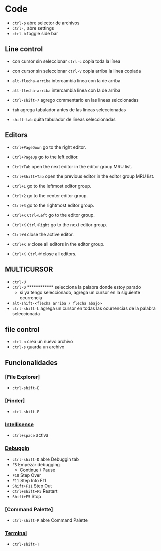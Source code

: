 # Code

- `ctrl-p` abre selector de archivos
- `ctrl-,` abre settings
- `ctrl-b` toggle side bar

## Line control

- con cursor sin seleccionar `ctrl-c` copia toda la línea
- con cursor sin seleccionar `ctrl-v` copia arriba la linea copiada
- `alt-flecha-arriba` intercambia linea con la de arriba
- `alt-flecha-arriba` intercambia linea con la de arriba

- `ctrl-shift-7` agrego commentario en las lineas selccionadas

- `tab` agrega tabulador antes de las lineas seleccionadas
- `shift-tab` quita tabulador de líneas seleccionadas

## Editors

- `Ctrl+PageDown` go to the right editor.
- `Ctrl+PageUp` go to the left editor.
- `Ctrl+Tab` open the next editor in the editor group MRU list.
- `Ctrl+Shift+Tab` open the previous editor in the editor group MRU list.
- `Ctrl+1` go to the leftmost editor group.
- `Ctrl+2` go to the center editor group.
- `Ctrl+3` go to the rightmost editor group.
- `Ctrl+K` `Ctrl+Left` go to the editor group.

- `Ctrl+K` `Ctrl+Right` go to the next editor group.
- `Ctrl+W` close the active editor.
- `Ctrl+K W`  close all editors in the editor group.
- `Ctrl+K Ctrl+W`  close all editors.

## MULTICURSOR

- `ctrl-U`
- `ctrl-D` ************ selecciona la palabra donde estoy parado
    - si ya tengo seleccionado, agrega un cursor en la siguiente ocurrencia
- `alt-shift-<flecha arriba / flecha abajo>` 
- `ctrl-shift-L` agrega un cursor en todas las ocurrencias de la palabra seleccionada


## file control


- `ctrl-n` crea un nuevo archivo
- `ctrl-s` guarda un archivo

## Funcionalidades

### [File Explorer]

- `ctrl-shift-E`

### [Finder]

- `ctrl-shift-F`

### [Intellisense](https://code.visualstudio.com/docs/editor/intellisense)

- `ctrl+space` activa

### [Debuggin](https://code.visualstudio.com/docs/editor/debugging)

- `ctrl-shift-D` abre Debuggin tab
- `F5` Empezar debugging
    - Continue / Pause
- `F10` Step Over 
- `F11` Step Into F11
- `Shift+F11` Step Out 
- `Ctrl+Shift+F5` Restart 
- `Shift+F5` Stop




### [Command Palette]

- `ctrl-shift-P` abre Command Palette

### [Terminal](https://code.visualstudio.com/docs/editor/integrated-terminal)

- `ctrl-shift-T`
